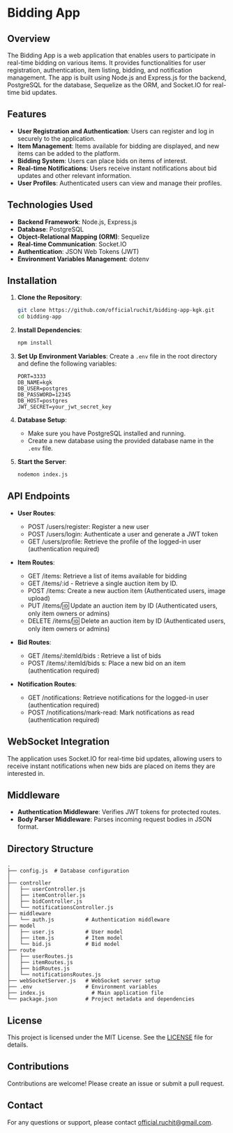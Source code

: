 # Bidding App

## Overview
The Bidding App is a web application that enables users to participate in real-time bidding on various items. It provides functionalities for user registration, authentication, item listing, bidding, and notification management. The app is built using Node.js and Express.js for the backend, PostgreSQL for the database, Sequelize as the ORM, and Socket.IO for real-time bid updates.

## Features
- **User Registration and Authentication**: Users can register and log in securely to the application.
- **Item Management**: Items available for bidding are displayed, and new items can be added to the platform.
- **Bidding System**: Users can place bids on items of interest.
- **Real-time Notifications**: Users receive instant notifications about bid updates and other relevant information.
- **User Profiles**: Authenticated users can view and manage their profiles.

## Technologies Used
- **Backend Framework**: Node.js, Express.js
- **Database**: PostgreSQL
- **Object-Relational Mapping (ORM)**: Sequelize
- **Real-time Communication**: Socket.IO
- **Authentication**: JSON Web Tokens (JWT)
- **Environment Variables Management**: dotenv

## Installation
1. **Clone the Repository**:
   ```bash
   git clone https://github.com/officialruchit/bidding-app-kgk.git
   cd bidding-app
   ```

2. **Install Dependencies**:
   ```bash
   npm install
   ```

3. **Set Up Environment Variables**:
   Create a `.env` file in the root directory and define the following variables:
   ```env
   PORT=3333
   DB_NAME=kgk
   DB_USER=postgres
   DB_PASSWORD=12345
   DB_HOST=postgres
   JWT_SECRET=your_jwt_secret_key
   ```

4. **Database Setup**:
   - Make sure you have PostgreSQL installed and running.
   - Create a new database using the provided database name in the `.env` file.

6. **Start the Server**:
   ```bash
   nodemon index.js
   ```

## API Endpoints
- **User Routes**:
  - POST /users/register: Register a new user
  - POST /users/login: Authenticate a user and generate a JWT token
  - GET /users/profile: Retrieve the profile of the logged-in user (authentication required)
- **Item Routes**:
  - GET /items: Retrieve a list of items available for bidding
  - GET /items/:id - Retrieve a single auction item by ID.
  - POST /items: Create a new auction item (Authenticated users, image upload)
  - PUT /items/:id: Update an auction item by ID (Authenticated users, only item owners or admins)
  - DELETE /items/:id: Delete an auction item by ID (Authenticated users, only item owners or admins)

- **Bid Routes**:
  - GET /items/:itemId/bids : Retrieve a list of bids
  - POST /items/:itemId/bids s: Place a new bid on an item (authentication required)
- **Notification Routes**:
  - GET /notifications: Retrieve notifications for the logged-in user (authentication required)
  - POST /notifications/mark-read: Mark notifications as read (authentication required)

## WebSocket Integration
The application uses Socket.IO for real-time bid updates, allowing users to receive instant notifications when new bids are placed on items they are interested in.

## Middleware
- **Authentication Middleware**: Verifies JWT tokens for protected routes.
- **Body Parser Middleware**: Parses incoming request bodies in JSON format.

## Directory Structure
```
.
├── config.js  # Database configuration
│          
├── controller
│   ├── userController.js
│   ├── itemController.js
│   ├── bidController.js
│   └── notificationsController.js
├── middleware
│   └── auth.js          # Authentication middleware
├── model
│   ├── user.js          # User model
│   ├── item.js          # Item model
│   └── bid.js           # Bid model
├── route
│   ├── userRoutes.js
│   ├── itemRoutes.js
│   ├── bidRoutes.js
│   └── notificationsRoutes.js
├── webSocketServer.js   # WebSocket server setup
├── .env                 # Environment variables
├── index.js               # Main application file
└── package.json         # Project metadata and dependencies
```

## License
This project is licensed under the MIT License. See the [LICENSE](LICENSE) file for details.

## Contributions
Contributions are welcome! Please create an issue or submit a pull request.

## Contact
For any questions or support, please contact [official.ruchit@gmail.com](mailto:official.ruchit@gmail.com).
